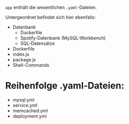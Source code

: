 `app` enthält die wesentlichen `.yaml`-Dateien.

Untergeordnet befindet sich hier ebenfalls:

- Datenbank
  - Dockerfile
  - Spotify-Datenbank (MySQL-Workbench)
  - SQL-Datensätze
- Dockerfile
- index.js
- package.js
- Shell-Commands

# Reihenfolge .yaml-Dateien:

- mysql.yml
- service.yml
- memcached.yml
- deployment.yml
